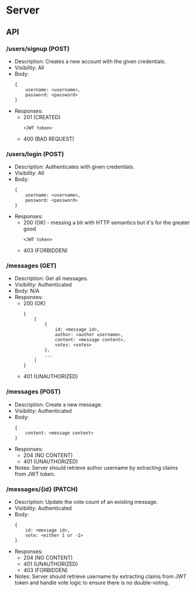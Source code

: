 # Server

## API

### /users/signup (POST)

* Description: Creates a new account with the given credentials.
* Visibility: All
* Body:
    ```
    {
        username: <username>,
        password: <password>
    }     
    ```
* Responses:
    * 201 (CREATED)
        ```
        <JWT token>
        ```
    * 400 (BAD REQUEST)

### /users/login (POST)

* Description: Authenticates with given credentials.
* Visibility: All
* Body:
    ```
    {
        username: <username>,
        password: <password>
    } 
    ```
* Responses:
    * 200 (OK) - messing a bit with HTTP semantics but it's for the greater good
        ```
        <JWT token>
        ```
    * 403 (FORBIDDEN)

### /messages (GET)

* Description: Get all messages.
* Visibility: Authenticated
* Body: N/A
* Responses:
    * 200 (OK)
        ```
        {
            [
                {
                    id: <message id>,
                    author: <author username>,
                    content: <message content>,
                    votes: <votes>
                },
                ...
            ]
        } 
        ```
    * 401 (UNAUTHORIZED)

### /messages (POST)

* Description: Create a new message.
* Visibility: Authenticated
* Body:
    ```
    {
        content: <message content>
    }
    ```
* Responses:
    * 204 (NO CONTENT)
    * 401 (UNAUTHORIZED)
* Notes: Server should retrieve author username by extracting claims from JWT token.

### /messages/{id} (PATCH)

* Description: Update the vote count of an existing message.
* Visibility: Authenticated
* Body:
    ```
    {
        id: <message id>,
        vote: <either 1 or -1>
    } 
    ```
* Responses:
    * 204 (NO CONTENT)
    * 401 (UNAUTHORIZED)
    * 403 (FORBIDDEN)
* Notes: Server should retrieve username by extracting claims from JWT token and handle vote logic to ensure there is no double-voting.
